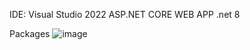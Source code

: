 IDE: Visual Studio 2022
ASP.NET CORE WEB APP
.net 8

Packages
![image](https://github.com/PeixinhosCode/academiadospeixinhosNET/assets/161529576/e9916e88-cd55-4fc8-b863-96e40d1296a9)
